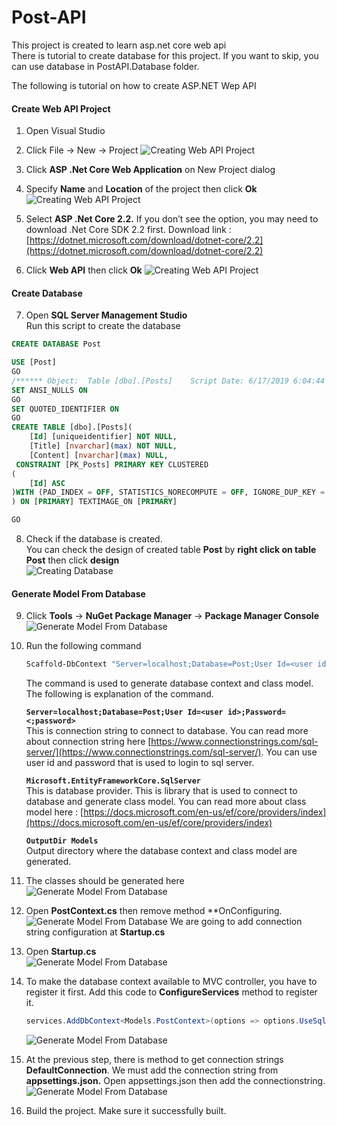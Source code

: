 # Post-API
This project is created to learn asp.net core web api <br />
There is tutorial to create database for this project. If you want to skip, you can use database in PostAPI.Database folder.

The following is tutorial on how to create ASP.NET Wep API
#### Create Web API Project
1.	Open Visual Studio
2.	Click File -> New -> Project
![Creating Web API Project](https://github.com/Pajri/Post-API/blob/master/Readme%20Assets/1%20Create%20Web%20API%20Project.png?raw=true)

3.	Click **ASP .Net Core Web Application** on New Project dialog
4.	Specify **Name** and **Location** of the project then click **Ok**
![Creating Web API Project](https://github.com/Pajri/Post-API/blob/master/Readme%20Assets/2%20Create%20Web%20API%20Project.png?raw=true)

5. Select **ASP .Net Core 2.2.** If you don’t see the option, you may need to download .Net Core SDK 2.2 first. Download link : [https://dotnet.microsoft.com/download/dotnet-core/2.2](https://dotnet.microsoft.com/download/dotnet-core/2.2)
6. Click **Web API** then click **Ok**
![Creating Web API Project](https://github.com/Pajri/Post-API/blob/master/Readme%20Assets/3%20Create%20Web%20API%20Project.png?raw=true)


#### Create Database
7. Open **SQL Server Management Studio** <br/>
Run this script to create the database <br/>
```sql
CREATE DATABASE Post

USE [Post]
GO
/****** Object:  Table [dbo].[Posts]    Script Date: 6/17/2019 6:04:44 AM ******/
SET ANSI_NULLS ON
GO
SET QUOTED_IDENTIFIER ON
GO
CREATE TABLE [dbo].[Posts](
	[Id] [uniqueidentifier] NOT NULL,
	[Title] [nvarchar](max) NOT NULL,
	[Content] [nvarchar](max) NULL,
 CONSTRAINT [PK_Posts] PRIMARY KEY CLUSTERED 
(
	[Id] ASC
)WITH (PAD_INDEX = OFF, STATISTICS_NORECOMPUTE = OFF, IGNORE_DUP_KEY = OFF, ALLOW_ROW_LOCKS = ON, ALLOW_PAGE_LOCKS = ON) ON [PRIMARY]
) ON [PRIMARY] TEXTIMAGE_ON [PRIMARY]

GO
```

8. Check if the database is created.  
You can check the design of created table **Post** by **right click on table Post** then click **design**  
![Creating Database](https://github.com/Pajri/Post-API/blob/master/Readme%20Assets/4%20Create%20Database.png?raw=true)

#### Generate Model From Database
9. Click **Tools** -> **NuGet Package Manager** -> **Package Manager Console**  
![Generate Model From Database](https://github.com/Pajri/Post-API/blob/master/Readme%20Assets/5%20Generate%20Model%20From%20Database.png?raw=true)

10. Run the following command
	``` powershell
	Scaffold-DbContext "Server=localhost;Database=Post;User Id=<user id>;Password=<password> " Microsoft.EntityFrameworkCore.SqlServer -OutputDir Models
	```
	The command is used to generate database context and class model. The following is explanation of the command.
	
	**`Server=localhost;Database=Post;User Id=<user id>;Password=<;password>`**<br/>
	This is connection string to connect to database. You can read more about connection string here [https://www.connectionstrings.com/sql-server/](https://www.connectionstrings.com/sql-server/). You can use user id and password that is used to login to sql server.
	
	**`Microsoft.EntityFrameworkCore.SqlServer`**<br/>
	This is database provider. This is library that is used to connect to database and generate class model. You can read more about class model here :  [https://docs.microsoft.com/en-us/ef/core/providers/index](https://docs.microsoft.com/en-us/ef/core/providers/index)
	
	**`OutputDir Models`**<br/>
	Output directory where the database context and class model are generated.

11. The classes should be generated here<br/>
![Generate Model From Database](https://github.com/Pajri/Post-API/blob/master/Readme%20Assets/6%20Generate%20Model%20From%20Database.png?raw=true)

12. Open **PostContext.cs** then remove method **OnConfiguring. 
![Generate Model From Database](https://github.com/Pajri/Post-API/blob/master/Readme%20Assets/7%20Generate%20Model%20From%20Database.png?raw=true)
We are going to add connection string configuration  at **Startup.cs**

13. Open **Startup.cs**<br/>
![Generate Model From Database](https://github.com/Pajri/Post-API/blob/master/Readme%20Assets/8%20Generate%20Model%20From%20Database.png?raw=true)

14. To make the database context available to MVC controller, you have to register it first. Add this code to **ConfigureServices** method to register it.
	```c#
	services.AddDbContext<Models.PostContext>(options => options.UseSqlServer(Configuration.GetConnectionString("DefaultConnection")));
	```
	![Generate Model From Database](https://github.com/Pajri/Post-API/blob/master/Readme%20Assets/9%20Generate%20Model%20From%20Database.png?raw=true)

15. At the previous step, there is method to get connection strings **DefaultConnection**. We must add the connection string from **appsettings.json.** Open appsettings.json then add the connectionstring.
![Generate Model From Database](https://github.com/Pajri/Post-API/blob/master/Readme%20Assets/10%20Generate%20Model%20From%20Database.png?raw=true)

16. Build the project. Make sure it successfully built.

